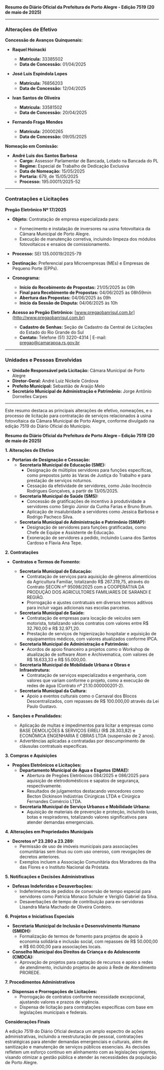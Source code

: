 **Resumo do Diário Oficial da Prefeitura de Porto Alegre - Edição 7519 (20 de maio de 2025)**

---

### **Alterações de Efetivo**

**Concessão de Avanços Quinquenais:**

- **Raquel Hoinacki**
  - **Matrícula:** 33385502
  - **Data de Concessão:** 01/04/2025

- **José Luis Espindola Lopes**
  - **Matrícula:** 76856203
  - **Data de Concessão:** 12/04/2025

- **Ivan Santos de Oliveira**
  - **Matrícula:** 33581502
  - **Data de Concessão:** 20/04/2025

- **Fernando Fraga Mendes**
  - **Matrícula:** 20000265
  - **Data de Concessão:** 09/05/2025

**Nomeação em Comissão:**

- **André Luis dos Santos Barbosa**
  - **Cargo:** Assessor Parlamentar de Bancada, Lotado na Bancada do PL
  - **Regime:** Especial de Trabalho de Dedicação Exclusiva
  - **Data de Nomeação:** 15/05/2025
  - **Portaria:** 679, de 15/05/2025
  - **Processo:** 195.00011/2025-52

---

### **Contratações e Licitações**

**Pregão Eletrônico Nº 17/2025**

- **Objeto:** Contratação de empresa especializada para:
  - Fornecimento e instalação de inversores na usina fotovoltaica da Câmara Municipal de Porto Alegre.
  - Execução de manutenção corretiva, incluindo limpeza dos módulos fotovoltaicos e ensaios de comissionamento.

- **Processo:** SEI 135.00019/2025-79

- **Destinação:** Preferencial para Microempresas (MEs) e Empresas de Pequeno Porte (EPPs).

- **Cronograma:**
  - **Início do Recebimento de Propostas:** 21/05/2025 às 09h
  - **Final para Recebimento de Propostas:** 04/06/2025 às 08h59min
  - **Abertura das Propostas:** 04/06/2025 às 09h
  - **Início da Sessão de Disputa:** 04/06/2025 às 10h

- **Acesso ao Pregão Eletrônico:** [www.pregaobanrisul.com.br](http://www.pregaobanrisul.com.br)
  - **Cadastro de Senhas:** Seção de Cadastro da Central de Licitações do Estado do Rio Grande do Sul
  - **Contato:** Telefone (51) 3220-4314 | E-mail: pregao@camarapoa.rs.gov.br

---

### **Unidades e Pessoas Envolvidas**

- **Unidade Responsável pela Licitação:** Câmara Municipal de Porto Alegre
- **Diretor-Geral:** André Luiz Nickele Córdova
- **Prefeito Municipal:** Sebastião de Araújo Melo
- **Secretário Municipal de Administração e Patrimônio:** Jorge Antônio Dornelles Carpes

---

Este resumo destaca as principais alterações de efetivo, nomeações, e o processo de licitação para contratação de serviços relacionados à usina fotovoltaica da Câmara Municipal de Porto Alegre, conforme divulgado na edição 7519 do Diário Oficial do Município.

**Resumo do Diário Oficial da Prefeitura de Porto Alegre – Edição 7519 (20 de maio de 2025)**

**1. Alterações de Efetivo**

- **Portarias de Designação e Cessação:**
  - **Secretaria Municipal de Educação (SME):**
    - Designação de múltiplos servidores para funções específicas, como prepostos junto às Varas de Justiça do Trabalho e para prestação de serviços noturnos.
    - Cessação da efetividade de servidores, como João Inocêncio Rodrigues Gonçalves, a partir de 13/05/2025.
  - **Secretaria Municipal de Saúde (SMS):**
    - Concessão de gratificações de incentivo à produtividade a servidores como Sérgio Júnior da Cunha Farias e Bruno Brum.
    - Aplicação de insalubridade a servidores como Jessica Barbosa e Rodrigo Pacheco Silva.
  - **Secretaria Municipal de Administração e Patrimônio (SMAP):**
    - Designação de servidores para funções gratificadas, como Chefe de Equipe e Assistente de Educação.
    - Exoneração de servidores a pedido, incluindo Luana dos Santos Cardoso e Flavia Ana Tepe.

**2. Contratações**

- **Contratos e Termos de Fomento:**
  - **Secretaria Municipal de Educação:**
    - Contratação de serviços para aquisição de gêneros alimentícios da Agricultura Familiar, totalizando R$ 267.319,75, através do Contrato SECON nº 95098/2025 com a COOPERATIVA DA PRODUÇÃO DOS AGRICULTORES FAMILIARES DE SARANDI E REGIÃO.
    - Prorrogação e ajustes contratuais em diversos termos aditivos para incluir vagas adicionais nas escolas parceiras.
  - **Secretaria Municipal de Saúde:**
    - Contratação de empresas para locação de veículos sem motorista, totalizando vários contratos com valores entre R$ 32.760,00 e R$ 32.971,20.
    - Prestação de serviços de higienização hospitalar e aquisição de equipamentos médicos, com valores atualizados conforme IPCA.
  - **Secretaria Municipal de Administração e Patrimônio:**
    - Acordos de apoio financeiro a projetos como o Workshop de atualização de software Atom e Archivematica, com valores de R$ 18.633,33 e R$ 55.000,00.
  - **Secretaria Municipal de Mobilidade Urbana e Obras e Infraestrutura:**
    - Contratação de serviços especializados e engenharia, com valores que variam conforme o projeto, como a execução de redes de água (Contrato nº 21.10.000000201-2).
  - **Secretaria Municipal da Cultura:**
    - Apoio a eventos culturais como o Carnaval dos Blocos Descentralizados, com repasses de R$ 100.000,00 através da Lei Paulo Gustavo.
  
- **Sanções e Penalidades:**
  - Aplicação de multas e impedimentos para licitar a empresas como BASE DEMOLIÇÕES & SERVIÇOS EIRELI (R$ 28.303,82) e ECONÔMICA ENGENHARIA E OBRAS LTDA (suspensão de 2 anos).
  - Advertências aplicadas a contratadas por descumprimento de cláusulas contratuais específicas.

**3. Compras e Aquisições**

- **Pregões Eletrônicos e Licitações:**
  - **Departamento Municipal de Água e Esgotos (DMAE):**
    - Abertura de Pregões Eletrônicos 084/2025 e 086/2025 para aquisição de eletrodomésticos e sapatos de segurança, respectivamente.
    - Resultados de julgamentos destacando vencedores como Becton Dickinson Indústrias Cirúrgicas LTDA e Cirúrgica Fernandes Comércio LTDA.
  - **Secretaria Municipal de Serviço Urbanos e Mobilidade Urbana:**
    - Aquisição de materiais de prevenção e proteção, incluindo luvas, botas e respiradores, totalizando valores significativos para atender demandas emergenciais.

**4. Alterações em Propriedades Municipais**

- **Decretos nº 23.280 a 23.289:**
  - Permissão de uso de imóveis municipais para associações comunitárias sem ônus ou com uso oneroso, com revogações de decretos anteriores.
  - Exemplos incluem a Associação Comunitária dos Moradores da Ilha das Flores e o Instituto Nacional da Próstata.

**5. Notificações e Decisões Administrativas**

- **Defesas Indeferidas e Desaverbações:**
  - Indeferimentos de pedidos de conversão de tempo especial para servidores como Patricia Monaco Schuler e Veriglió Gabriel da Silva.
  - Desaverbações de tempo de contribuição para ex-servidoras Lisandra Maria Machado de Oliveira Cordeiro.

**6. Projetos e Iniciativas Especiais**

- **Secretaria Municipal de Inclusão e Desenvolvimento Humano (SMIDH):**
  - Formalização de termos de fomento para projetos de apoio à economia solidária e inclusão social, com repasses de R$ 50.000,00 e R$ 60.000,00 para associações locais.
- **Conselho Municipal dos Direitos da Criança e do Adolescente (CMDCA):**
  - Aprovação de projetos para captação de recursos e apoio a redes de atendimento, incluindo projetos de apoio à Rede de Atendimento PROREDE.

**7. Procedimentos Administrativos**

- **Dispensas e Prorrogações de Licitações:**
  - Prorrogação de contratos conforme necessidade excepcional, ajustando valores e prazos de vigência.
  - Dispensa de licitação para contratações específicas com base em legislações municipais e federais.

**Considerações Finais**

A edição 7519 do Diário Oficial destaca um amplo espectro de ações administrativas, incluindo a reestruturação de pessoal, contratações estratégicas para atender demandas emergenciais e culturais, além de sanitização e manutenção de serviços públicos essenciais. As decisões refletem um esforço contínuo em alinhamento com as legislações vigentes, visando otimizar a gestão pública e atender às necessidades da população de Porto Alegre.